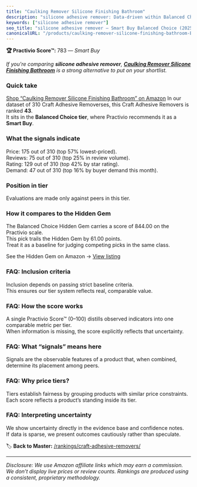 ```yaml
---
title: "Caulking Remover Silicone Finishing Bathroom"
description: "silicone adhesive remover: Data-driven within Balanced Choice ranking using the Practivio Score™. Positioned by quality, value, demand, findability, momentum."
keywords: ["silicone adhesive remover"]
seo_title: "silicone adhesive remover — Smart Buy Balanced Choice (2025)"
canonicalURL: "/products/caulking-remover-silicone-finishing-bathroom-B0DKBT3GNB/"
---
```


**🏆 Practivio Score™:** 783 — _Smart Buy_


*If you're comparing **silicone adhesive remover**, **[Caulking Remover Silicone Finishing Bathroom](https://www.amazon.com/dp/B0DKBT3GNB?tag=practivio-20)** is a strong alternative to put on your shortlist.*
### Quick take
[Shop “Caulking Remover Silicone Finishing Bathroom” on Amazon](https://www.amazon.com/dp/B0DKBT3GNB?tag=practivio-20)
In our dataset of 310 Craft Adhesive Removerses, this Craft Adhesive Removers is ranked **43**.  
It sits in the **Balanced Choice tier**, where Practivio recommends it as a **Smart Buy**.

### What the signals indicate
Price: 175 out of 310 (top 57% lowest-priced).  
Reviews: 75 out of 310 (top 25% in review volume).  
Rating: 129 out of 310 (top 42% by star rating).  
Demand: 47 out of 310 (top 16% by buyer demand this month).

### Position in tier
Evaluations are made only against peers in this tier.

### How it compares to the Hidden Gem
The Balanced Choice Hidden Gem carries a score of 844.00 on the Practivio scale.  
This pick trails the Hidden Gem by 61.00 points.  
Treat it as a baseline for judging competing picks in the same class.  

See the Hidden Gem on Amazon → [View listing](https://www.amazon.com/dp/B0797D6NZM?tag=practivio-20)

### FAQ: Inclusion criteria
Inclusion depends on passing strict baseline criteria.  
This ensures our tier system reflects real, comparable value.

### FAQ: How the score works
A single Practivio Score™ (0–100) distills observed indicators into one comparable metric per tier.  
When information is missing, the score explicitly reflects that uncertainty.

### FAQ: What “signals” means here
Signals are the observable features of a product that, when combined, determine its placement among peers.

### FAQ: Why price tiers?
Tiers establish fairness by grouping products with similar price constraints.  
Each score reflects a product’s standing inside its tier.

### FAQ: Interpreting uncertainty
We show uncertainty directly in the evidence base and confidence notes.  
If data is sparse, we present outcomes cautiously rather than speculate.


🏷️ **Back to Master:** [/rankings/craft-adhesive-removers/](/rankings/craft-adhesive-removers/)

---
_Disclosure: We use Amazon affiliate links which may earn a commission. We don’t display live prices or review counts. Rankings are produced using a consistent, proprietary methodology._
